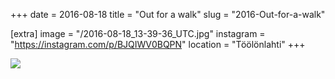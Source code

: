 +++
date = 2016-08-18
title = "Out for a walk"
slug = "2016-Out-for-a-walk"

[extra]
image = "/2016-08-18_13-39-36_UTC.jpg"
instagram = "https://instagram.com/p/BJQIWV0BQPN"
location = "Töölönlahti"
+++

<img src="/2016-08-18_13-39-36_UTC.jpg" />

